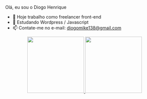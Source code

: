 Olá, eu sou o Diogo Henrique
- 🔭 Hoje trabalho como freelancer front-end
- 🌱 Estudando Wordpress / Javascript
- 📫 Contate-me no e-mail: diogomike138@gmail.com

<div align="center">
  <a href="https://github.com/diogo138">
  <img height="180em" src="https://github-readme-stats.vercel.app/api?username=diogo138&show_icons=true&theme=dracula&include_all_commits=true&count_private=true"/>
  <img height="180em" src="https://github-readme-stats.vercel.app/api/top-langs/?username=diogo138&layout=compact&langs_count=7&theme=dracula"/>
</div>
